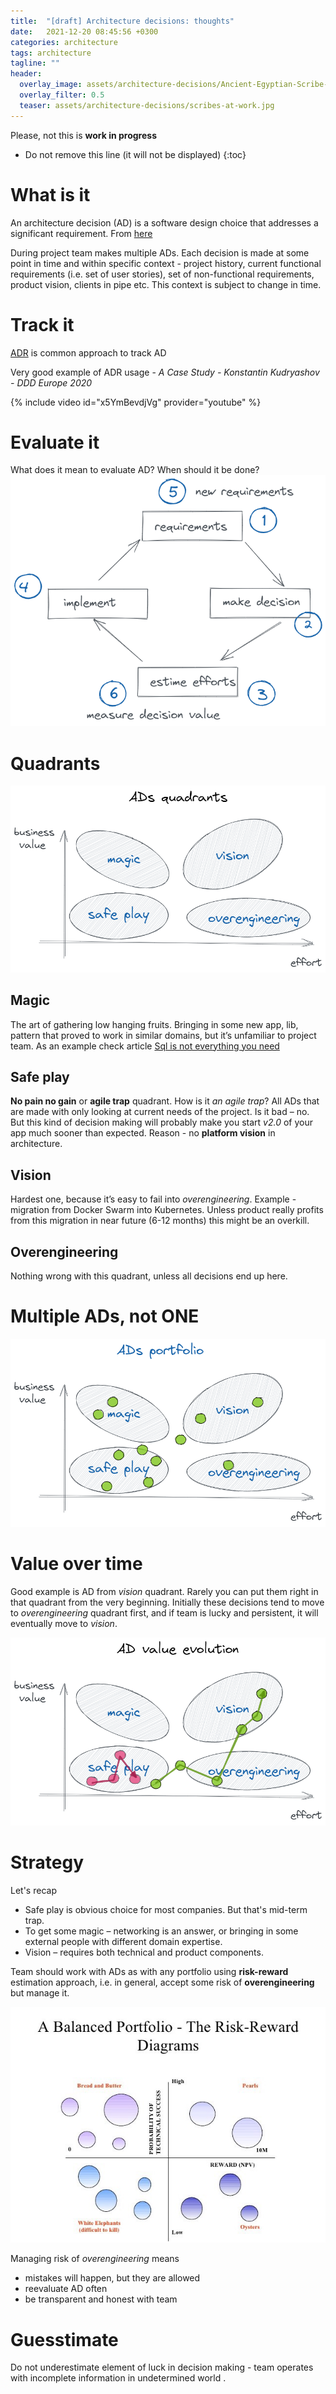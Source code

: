 ```yaml
---
title:  "[draft] Architecture decisions: thoughts"
date:   2021-12-20 08:45:56 +0300
categories: architecture
tags: architecture
tagline: ""
header:
  overlay_image: assets/architecture-decisions/Ancient-Egyptian-Scribe-Hieroglyphs.jpg
  overlay_filter: 0.5
  teaser: assets/architecture-decisions/scribes-at-work.jpg
---
```

Please, not this is **work in progress**

* Do not remove this line (it will not be displayed)
{:toc}

# What is it
An architecture decision (AD) is a software design choice that addresses a significant requirement.
From [here](https://github.com/joelparkerhenderson/architecture-decision-record#what-is-an-architecture-decision-record)

During project team makes multiple ADs.
Each decision is made at some point in time and within specific context - project history, current functional requirements (i.e. set of user stories), set of non-functional requirements, product vision, clients in pipe etc. This context is subject to change in time.

# Track it
[ADR](https://github.com/joelparkerhenderson/architecture-decision-record) is common approach to track AD 

Very good example of ADR usage - *A Case Study - Konstantin Kudryashov - DDD Europe 2020*

{% include video id="x5YmBevdjVg" provider="youtube" %}

# Evaluate it
What does it mean to evaluate AD? When should it be done?
![](assets/architecture-decisions/architecture-decisions-process.png)

# Quadrants

![architecture decisions - effort vs business value](assets/architecture-decisions/architecture-decisions-quadrant.png)

## Magic
The art of gathering low hanging fruits.
Bringing in some new app, lib, pattern that proved to work in similar domains, but it’s unfamiliar to project team.
As an example check article [Sql is not everything you need](/not-only-sql)

## Safe play
**No pain no gain** or **agile trap** quadrant.
How is it *an agile trap*? 
All ADs that are made with only looking at current needs of the project. Is it bad – no. But this kind of decision making will probably make you start *v2.0* of your app much sooner than expected. Reason - no **platform vision** in architecture.

## Vision
Hardest one, because it’s easy to fail into *overengineering*. Example - migration from Docker Swarm into Kubernetes. Unless product really profits from this migration in near future (6-12 months) this might be an overkill.

## Overengineering
Nothing wrong with this quadrant, unless all decisions end up here.

# Multiple ADs, not ONE
![multiple architecture decisions](assets/architecture-decisions/architecture-decisions-portfolio.png)


# Value over time
Good example is AD from *vision* quadrant. Rarely you can put them right in that quadrant from the very beginning. Initially these decisions tend to move to *overengineering* quadrant first, and if team is lucky and persistent, it will eventually move to *vision*.

![architecture decisions value evolution over time](assets/architecture-decisions/architecture-decisions-value-evolution-over-time.png)

# Strategy
Let's recap 
- Safe play is obvious choice for most companies. But that's mid-term trap.
- To get some magic – networking is an answer, or bringing in some external people with different domain expertise.
- Vision – requires both technical and product components. 

Team should work with ADs as with any portfolio using **risk-reward** estimation approach, i.e. in general, accept some risk of **overengineering** but manage it.

![risk reward](assets/architecture-decisions/portfolio-risk-reward.jpeg)

Managing risk of *overengineering* means
- mistakes will happen, but they are allowed
- reevaluate AD often
- be transparent and honest with team


# Guesstimate
Do not underestimate element of luck in decision making - team operates with incomplete information in undetermined world .